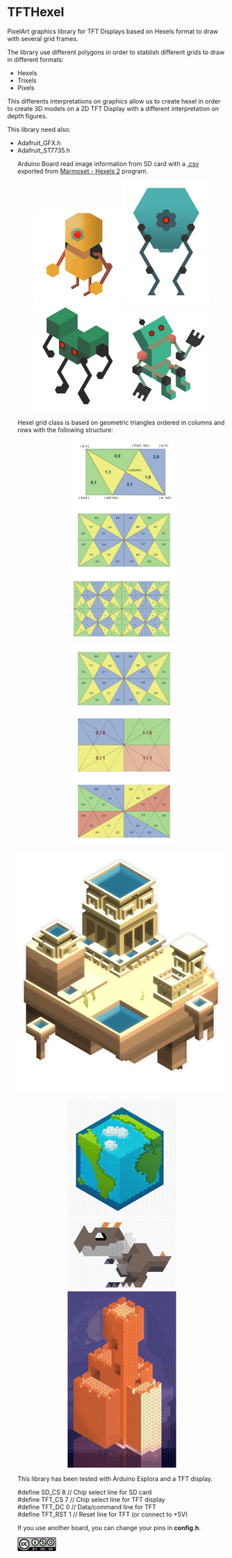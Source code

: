# TFTHexel
PixelArt graphics library for TFT Displays based on Hexels format to draw with several grid frames.

The library use different polygons in order to stablish different grids to draw in different formats:
<ul>
<li> Hexels</li>
<li> Trixels</li>
<li> Pixels</li>
</ul>

This differents interpretations on graphics allow us to create hexel in order to create 3D models on a 2D TFT Display with a different interpretation on depth figures.

This library need also:
<ul>
  <li>Adafruit_GFX.h</li>
  <li>Adafruit_ST7735.h</li
</ul>

Arduino Board read image information from SD card with a <a href="examples/hexelSD">.csv</a> exported from <a href="http://www.marmoset.co/hexels">Marmoset - Hexels 2</a> program.


<p align="center">
  <img  src="img/Hexel1.png" width="200"/>
  <img  src="img/Hexel2.png" width="200"/>
  <img  src="img/Hexel3.png" width="200"/>
  <img  src="img/Hexel4.png" width="200"/>
</p>

Hexel grid class is based on geometric triangles ordered in columns and rows with the following structure: 

<p align="center">
  <img  src="img/HexelGridPoints.jpg" width="250"/>
  <img  src="img/Hexel4Grid.jpg" width="250"/>
  <img  src="img/Hexel4Grid_Xtended.jpg" width="250"/>
</p>

<p align="center">
  <img  src="img/Hexel4Grid_module.jpg" width="250"/>
  <img  src="img/Hexel4Grid_Sectors.jpg" width="250"/>
  <img  src="img/Hexel4Grid_triangles.jpg" width="250"/>
</p>

![Temple Aqualung](img/Temple_Aqualung.png)

<p align="center">
  <img  src="img/Earth.png" width="250"/>
  <img  src="img/DinoHexel.png" width="250"/>
  <img  src="img/LagoonCastle.png" width="250"/>
</p>

This library has been tested with Arduino Esplora and a TFT display. 

<p>
#define SD_CS    8  // Chip select line for SD card
<br>
#define TFT_CS  7  // Chip select line for TFT display
<br>
#define TFT_DC   0  // Data/command line for TFT
<br>
#define TFT_RST  1  // Reset line for TFT (or connect to +5V)
</p>


If you use another board, you can change your pins in <b>config.h</b>.

![Creatice Commons Licence](img/icon_cc.png)
